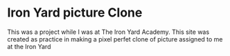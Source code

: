 # Iron Yard picture Clone


This was a project while I was at The Iron Yard Academy. This site was created as practice in making a pixel perfet clone of picture assigned to me at the Iron Yard
